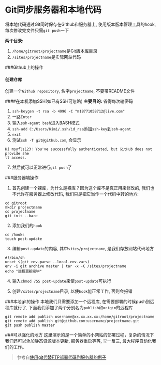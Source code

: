 Git同步服务器和本地代码
===
将本地代码通过Git同时保存在Github和服务器上, 使用版本版本管理工具的hook, 每次修改完文件只需`git push`一下

__两个目录:__

1. `/home/gitroot/projectname`是Git版本库目录
2. `/sites/projectname`是实际网站代码

###Github上的操作

#### 创建仓库
创建一个`Github repository`, 名字`projectname`, 不要带README文件

####在本机添加SSH(如已有SSH可忽略)
__主要目的:__ 省得每次输密码

1. `ssh-keygen -t rsa -b 4096 -C "m18771058712@live.com"`
2. 一路`Enter`
3. 输入`ssh-agent bash`进入BASH模式
4. `ssh-add C:/Users/Kimi/.ssh/id_rsa`添加`ssh-key`到`ssh-agent`
5. `exit`
6. 测试`ssh -T git@github.com`, 会显示
```
Hi msyfls123! You've successfully authenticated, but GitHub does not provide she
ll access.
```
7. 然后就可以正常进行`git push`了

###服务器端操作
1. 首先创建一个裸库，为什么是裸库？因为这个库不是真正用来修改的, 我们也不允许在服务器上修改代码, 我们只是把它当作一个代码中转的地方:
```
cd gitroot
mkdir projectname
cd projectname
git init --bare
```
2. 添加我们的`hook`
```
cd /hooks
touch post-update
```
3. 编辑`post-update`的内容, 其中`sites/projectname`, 是我们存放网站代码地方
```
#!/bin/sh
unset $(git rev-parse --local-env-vars)
env -i git archive master | tar -x -C /sites/projectname 
echo "远程更新完毕"
```
4. 输入`chmod 755 post-update`来使`post-update`可执行

5. 创建`/sites/projectname`目录, 以使`hook`能正常工作, 否则会报错

###本地git的操作
本地我们只需要添加一个远程库, 在需要部署的时候push到远程库就行了, 下面我们添加了两个分别名为`publish`和`origin`的远程库
```
git remote add publish username@xx.xx.xx.xx:/home/gitroot/projectname
git remote add publish git@github.com:username/projectname.git
git push publish master
```

###可以强化的地方
这里演示的是一个简单的小网站的部署过程，复杂的情况下我们还可以添加静态资源版本更新, 服务器重启等等, 举一反三,  最大程序自动化我们的工作。

>参考自[使用git代替FTP部署代码到服务器的例子](http://www.jb51.net/article/54867.htm)	